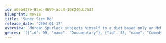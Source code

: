 ```yaml
---
id: a0eb437e-85ec-4699-acc4-108240dc253f
blueprint: movie
title: 'Super Size Me'
release_date: '2004-01-17'
overview: "Morgan Spurlock subjects himself to a diet based only on McDonald's fast food three times a day for thirty days without exercising to try to prove why so many Americans are fat or obese. He submits himself to a complete check-up by three doctors, comparing his weight along the way, resulting in a scary conclusion."
genres: '[{"id": 99, "name": "Documentary"}, {"id": 35, "name": "Comedy"}, {"id": 18, "name": "Drama"}]'
---
```

